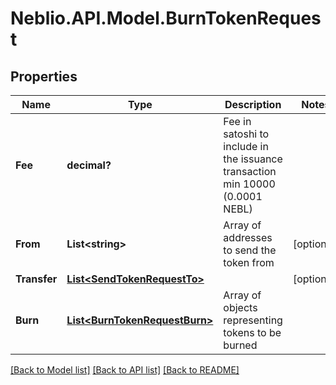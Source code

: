# Neblio.API.Model.BurnTokenRequest
## Properties

Name | Type | Description | Notes
------------ | ------------- | ------------- | -------------
**Fee** | **decimal?** | Fee in satoshi to include in the issuance transaction min 10000 (0.0001 NEBL) | 
**From** | **List&lt;string&gt;** | Array of addresses to send the token from | [optional] 
**Transfer** | [**List&lt;SendTokenRequestTo&gt;**](SendTokenRequestTo.md) |  | [optional] 
**Burn** | [**List&lt;BurnTokenRequestBurn&gt;**](BurnTokenRequestBurn.md) | Array of objects representing tokens to be burned | 

[[Back to Model list]](../README.md#documentation-for-models) [[Back to API list]](../README.md#documentation-for-api-endpoints) [[Back to README]](../README.md)

